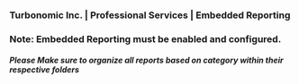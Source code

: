 ### Turbonomic Inc. | Professional Services | Embedded Reporting 
### Note: Embedded Reporting must be enabled and configured.
##### Please Make sure to organize all reports based on category within their respective folders
